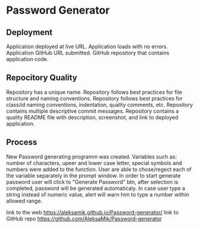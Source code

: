 # Password Generator 

## Deployment
<p> 
Application deployed at live URL.
Application loads with no errors.
Application GitHub URL submitted.
GitHub repository that contains application code.
</p>

## Repocitory Quality
<p>
Repository has a unique name.
Repository follows best practices for file structure and naming conventions.
Repository follows best practices for class/id naming conventions, indentation, quality comments, etc.
Repository contains multiple descriptive commit messages.
Repository contains a quality README file with description, screenshot, and link to deployed application.
</p>

## Process 
<p>
New Password generating programm was created. Variables such as: number of characters, upeer and lower case letter, special symbols and numbers were added to the function. User are able to chose/regect each of the variable separately in the prompt window. In order to start generate password user will click to "Generate Password" btn, after selection is completed, password will be generated automaticaly. In case user type a string instead of numeric value, alert will warn him to type a number within allowed range. 
</p>

link to the web <https://aleksamik.github.io/Password-generator/>
link to GitHub repo <https://github.com/AleksaMik/Password-generator>